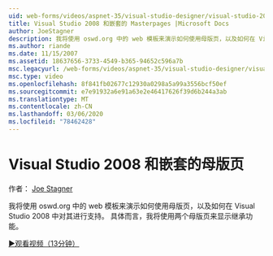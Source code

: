 ```yaml
---
uid: web-forms/videos/aspnet-35/visual-studio-designer/visual-studio-2008-and-nested-masterpages
title: Visual Studio 2008 和嵌套的 Masterpages |Microsoft Docs
author: JoeStagner
description: 我将使用 oswd.org 中的 web 模板来演示如何使用母版页，以及如何在 Visual Studio 2008 中对其进行支持。 具体而言，我将显示 。
ms.author: riande
ms.date: 11/15/2007
ms.assetid: 18637656-3733-4549-b365-94652c596a7b
msc.legacyurl: /web-forms/videos/aspnet-35/visual-studio-designer/visual-studio-2008-and-nested-masterpages
msc.type: video
ms.openlocfilehash: 8f841fb02677c12930a0298a5a99a3556bcf50ef
ms.sourcegitcommit: e7e91932a6e91a63e2e46417626f39d6b244a3ab
ms.translationtype: MT
ms.contentlocale: zh-CN
ms.lasthandoff: 03/06/2020
ms.locfileid: "78462428"
---
```

# <a name="visual-studio-2008-and-nested-masterpages"></a>Visual Studio 2008 和嵌套的母版页

作者： [Joe Stagner](https://github.com/JoeStagner)

我将使用 oswd.org 中的 web 模板来演示如何使用母版页，以及如何在 Visual Studio 2008 中对其进行支持。 具体而言，我将使用两个母版页来显示继承功能。

[&#9654;观看视频（13分钟）](https://channel9.msdn.com/Blogs/ASP-NET-Site-Videos/visual-studio-2008-and-nested-masterpages)
